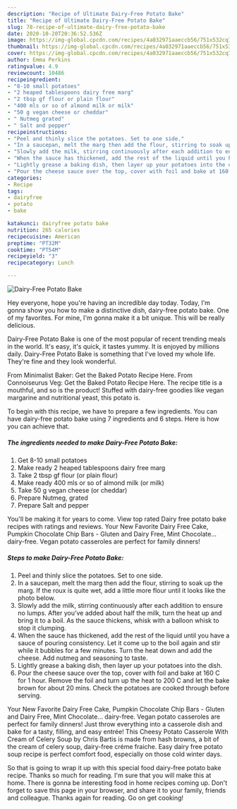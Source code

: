 ```yaml
---
description: "Recipe of Ultimate Dairy-Free Potato Bake"
title: "Recipe of Ultimate Dairy-Free Potato Bake"
slug: 78-recipe-of-ultimate-dairy-free-potato-bake
date: 2020-10-20T20:36:52.536Z
image: https://img-global.cpcdn.com/recipes/4a032971aaeccb56/751x532cq70/dairy-free-potato-bake-recipe-main-photo.jpg
thumbnail: https://img-global.cpcdn.com/recipes/4a032971aaeccb56/751x532cq70/dairy-free-potato-bake-recipe-main-photo.jpg
cover: https://img-global.cpcdn.com/recipes/4a032971aaeccb56/751x532cq70/dairy-free-potato-bake-recipe-main-photo.jpg
author: Emma Perkins
ratingvalue: 4.9
reviewcount: 10486
recipeingredient:
- "8-10 small potatoes"
- "2 heaped tablespoons dairy free marg"
- "2 tbsp gf flour or plain flour"
- "400 mls or so of almond milk or milk"
- "50 g vegan cheese or cheddar"
- " Nutmeg grated"
- " Salt and pepper"
recipeinstructions:
- "Peel and thinly slice the potatoes. Set to one side."
- "In a saucepan, melt the marg then add the flour, stirring to soak up the marg. If the roux is quite wet, add a little more flour until it looks like the photo below."
- "Slowly add the milk, stirring continuously after each addition to ensure no lumps. After you’ve added about half the milk, turn the heat up and bring it to a boil. As the sauce thickens, whisk with a balloon whisk to stop it clumping."
- "When the sauce has thickened, add the rest of the liquid until you have a sauce of pouring consistency. Let it come up to the boil again and stir while it bubbles for a few minutes. Turn the heat down and add the cheese. Add nutmeg and seasoning to taste."
- "Lightly grease a baking dish, then layer up your potatoes into the dish."
- "Pour the cheese sauce over the top, cover with foil and bake at 160 C for 1 hour. Remove the foil and turn up the heat to 200 C and let the bake brown for about 20 mins. Check the potatoes are cooked through before serving."
categories:
- Recipe
tags:
- dairyfree
- potato
- bake

katakunci: dairyfree potato bake 
nutrition: 265 calories
recipecuisine: American
preptime: "PT32M"
cooktime: "PT54M"
recipeyield: "3"
recipecategory: Lunch

---
```



![Dairy-Free Potato Bake](https://img-global.cpcdn.com/recipes/4a032971aaeccb56/751x532cq70/dairy-free-potato-bake-recipe-main-photo.jpg)

Hey everyone, hope you're having an incredible day today. Today, I'm gonna show you how to make a distinctive dish, dairy-free potato bake. One of my favorites. For mine, I'm gonna make it a bit unique. This will be really delicious.

Dairy-Free Potato Bake is one of the most popular of recent trending meals in the world. It's easy, it's quick, it tastes yummy. It is enjoyed by millions daily. Dairy-Free Potato Bake is something that I've loved my whole life. They're fine and they look wonderful.

From Minimalist Baker: Get the Baked Potato Recipe Here. From Connoiseurus Veg: Get the Baked Potato Recipe Here. The recipe title is a mouthful, and so is the product! Stuffed with dairy-free goodies like vegan margarine and nutritional yeast, this potato is.


To begin with this recipe, we have to prepare a few ingredients. You can have dairy-free potato bake using 7 ingredients and 6 steps. Here is how you can achieve that.

<!--inarticleads1-->

##### The ingredients needed to make Dairy-Free Potato Bake:

1. Get 8-10 small potatoes
1. Make ready 2 heaped tablespoons dairy free marg
1. Take 2 tbsp gf flour (or plain flour)
1. Make ready 400 mls or so of almond milk (or milk)
1. Take 50 g vegan cheese (or cheddar)
1. Prepare  Nutmeg, grated
1. Prepare  Salt and pepper


You&#39;ll be making it for years to come. View top rated Dairy free potato bake recipes with ratings and reviews. Your New Favorite Dairy Free Cake, Pumpkin Chocolate Chip Bars - Gluten and Dairy Free, Mint Chocolate… dairy-free. Vegan potato casseroles are perfect for family dinners! 

<!--inarticleads2-->

##### Steps to make Dairy-Free Potato Bake:

1. Peel and thinly slice the potatoes. Set to one side.
1. In a saucepan, melt the marg then add the flour, stirring to soak up the marg. If the roux is quite wet, add a little more flour until it looks like the photo below.
1. Slowly add the milk, stirring continuously after each addition to ensure no lumps. After you’ve added about half the milk, turn the heat up and bring it to a boil. As the sauce thickens, whisk with a balloon whisk to stop it clumping.
1. When the sauce has thickened, add the rest of the liquid until you have a sauce of pouring consistency. Let it come up to the boil again and stir while it bubbles for a few minutes. Turn the heat down and add the cheese. Add nutmeg and seasoning to taste.
1. Lightly grease a baking dish, then layer up your potatoes into the dish.
1. Pour the cheese sauce over the top, cover with foil and bake at 160 C for 1 hour. Remove the foil and turn up the heat to 200 C and let the bake brown for about 20 mins. Check the potatoes are cooked through before serving.


Your New Favorite Dairy Free Cake, Pumpkin Chocolate Chip Bars - Gluten and Dairy Free, Mint Chocolate… dairy-free. Vegan potato casseroles are perfect for family dinners! Just throw everything into a casserole dish and bake for a tasty, filling, and easy entrée! This Cheesy Potato Casserole With Cream of Celery Soup by Chris Bartis is made from hash browns, a bit of the cream of celery soup, dairy-free créme fraiche. Easy dairy free potato soup recipe is perfect comfort food, especially on those cold winter days. 

So that is going to wrap it up with this special food dairy-free potato bake recipe. Thanks so much for reading. I'm sure that you will make this at home. There is gonna be interesting food in home recipes coming up. Don't forget to save this page in your browser, and share it to your family, friends and colleague. Thanks again for reading. Go on get cooking!

